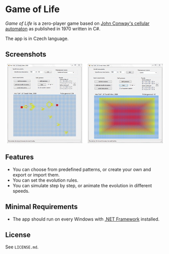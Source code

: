 # Game of Life

*Game of Life* is a zero-player game based on [John Conway's cellular automaton](http://en.wikipedia.org/wiki/Conway's_Game_of_Life) as published in 1970 written in C#.

The app is in Czech language.

## Screenshots
![Screenshots](/images/screenshots.png)

## Features
- You can choose from predefined patterns, or create your own and export or import them.
- You can set the evolution rules.
- You can simulate step by step, or animate the evolution in different speeds.

## Minimal Requirements
- The app should run on every Windows with [.NET Framework](http://www.microsoft.com/en-gb/download/details.aspx?id=17851) installed.

## License
See `LICENSE.md`.